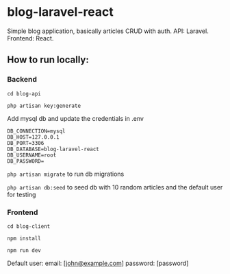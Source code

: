 # blog-laravel-react
Simple blog application, basically articles CRUD with auth. API: Laravel. Frontend: React.

## How to run locally:

### Backend

```cd blog-api```

```php artisan key:generate```

Add mysql db and update the credentials in .env

```
DB_CONNECTION=mysql
DB_HOST=127.0.0.1
DB_PORT=3306
DB_DATABASE=blog-laravel-react
DB_USERNAME=root
DB_PASSWORD=
```

```php artisan migrate``` to run db migrations

```php artisan db:seed``` to seed db with 10 random articles and the default user for testing

### Frontend

```cd blog-client```

```npm install```

```npm run dev```

Default user: email: [john@example.com] password: [password]


